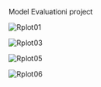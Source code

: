 Model Evaluationi project




![Rplot01](https://user-images.githubusercontent.com/95676591/173004288-a5a5ce5c-f2cc-4ce0-b6a3-c85d2cd57884.png)

![Rplot03](https://user-images.githubusercontent.com/95676591/173004296-5a4b71f6-1d1e-44ba-b319-0a48ff13c7bf.png)


![Rplot05](https://user-images.githubusercontent.com/95676591/173004309-518c08e3-9af4-460c-862e-f25fd8d29f13.png)

![Rplot06](https://user-images.githubusercontent.com/95676591/173004316-0859ebc9-c43f-40b4-836e-192a4ec4d521.png)
